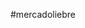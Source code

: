 #mercadoliebre
<i class="fa fa-search"></i>
<i class="fas fa-hand-holding-usd"></i>
<i class="far fa-id-card"></i>
<i class="fas fa-sign-in-alt"></i>
<i class="fas fa-shopping-basket"></i>
<i class="fa fa-bars burger"></i>
<i class="fas fa-truck"></i>
<i class="fas fa-credit-card"></i>
<i class="fas fa-gift"></i>
<i class="fas fa-user-shield"></i>
